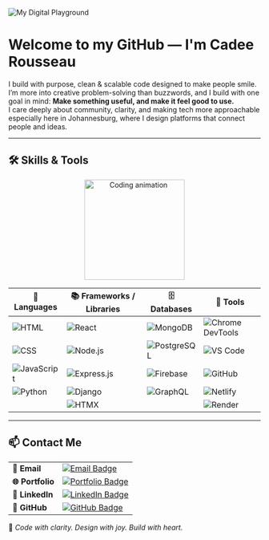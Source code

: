 ![My Digital Playground](https://img.shields.io/badge/Built%20with%20Joy-%236a1b9a?style=for-the-badge&logo=github&logoColor=white)
   
# Welcome to my GitHub — I'm Cadee Rousseau                   

I build with purpose, clean & scalable code designed to make people smile.    
I’m more into creative problem-solving than buzzwords, and I build with one goal in mind:
**Make something useful, and make it feel good to use.**           
I care deeply about community, clarity, and making tech more approachable       
especially here in Johannesburg, where I design platforms that connect people and ideas.       
                          
---                       
                                  
## 🛠️ Skills & Tools     
    
<p align="center">
  <img src="https://media.giphy.com/media/LMcB8XospGZO8UQq87/giphy.gif" width="200" alt="Coding animation"/>
</p>
<div align="center">

| 🧾 Languages | 📚 Frameworks / Libraries | 🗄️ Databases | 🧰 Tools |
|-------------|---------------------------|--------------|----------|
| ![HTML](https://img.shields.io/badge/HTML-%23e34f26?style=flat&logo=html5&logoColor=white) | ![React](https://img.shields.io/badge/React-%2361dafb?style=flat&logo=react&logoColor=white) | ![MongoDB](https://img.shields.io/badge/MongoDB-%2347a248?style=flat&logo=mongodb&logoColor=white) | ![Chrome DevTools](https://img.shields.io/badge/Chrome%20DevTools-%23f5f5f5?style=flat&logo=google-chrome&logoColor=black) |
| ![CSS](https://img.shields.io/badge/CSS-%231572b6?style=flat&logo=css3&logoColor=white) | ![Node.js](https://img.shields.io/badge/Node.js-%23339933?style=flat&logo=node.js&logoColor=white) | ![PostgreSQL](https://img.shields.io/badge/PostgreSQL-%23316192?style=flat&logo=postgresql&logoColor=white) | ![VS Code](https://img.shields.io/badge/VS%20Code-%23007acc?style=flat&logo=visual-studio-code&logoColor=white) |
| ![JavaScript](https://img.shields.io/badge/JavaScript-%23f7df1e?style=flat&logo=javascript&logoColor=black) | ![Express.js](https://img.shields.io/badge/Express-%23000000?style=flat&logo=express&logoColor=white) | ![Firebase](https://img.shields.io/badge/Firebase-%23ffca28?style=flat&logo=firebase&logoColor=black) | ![GitHub](https://img.shields.io/badge/GitHub-%23121011?style=flat&logo=github&logoColor=white) |
| ![Python](https://img.shields.io/badge/Python-%234b8bbe?style=flat&logo=python&logoColor=white) | ![Django](https://img.shields.io/badge/Django-%23092e20?style=flat&logo=django&logoColor=white) | ![GraphQL](https://img.shields.io/badge/GraphQL-%23e10098?style=flat&logo=graphql&logoColor=white) | ![Netlify](https://img.shields.io/badge/Netlify-%23000000?style=flat&logo=netlify&logoColor=white) |
|  | ![HTMX](https://img.shields.io/badge/HTMX-%236a1b9a?style=flat&logo=html5&logoColor=white) |  | ![Render](https://img.shields.io/badge/Render-%23000000?style=flat&logo=render&logoColor=white) |

</div>

---

## 📫 Contact Me

<table>
  <tr>
    <td><strong>📧 Email</strong></td>
    <td>
      <a href="mailto:cadee.dev@outlook.com">
        <img src="https://img.shields.io/badge/cadee.dev@outlook.com-%236a1b9a?style=flat&logo=gmail&logoColor=white" alt="Email Badge"/>
      </a>
    </td>
  </tr>
  <tr>
    <td><strong>🌐 Portfolio</strong></td>
    <td>
      <a href="https://portfolio-website-20.netlify.app/#home" target="_blank">
        <img src="https://img.shields.io/badge/cadeerousseau.dev-%23000000?style=flat&logo=netlify&logoColor=white" alt="Portfolio Badge"/>
      </a>
    </td>
  </tr>
  <tr>
    <td><strong>💼 LinkedIn</strong></td>
    <td>
      <a href="https://www.linkedin.com/in/cadee-rousseau-bb59bb382" target="_blank">
        <img src="https://img.shields.io/badge/LinkedIn-Connect-blue?style=flat&logo=linkedin&logoColor=white" alt="LinkedIn Badge"/>
      </a>
    </td>
  </tr>
  <tr>
    <td><strong>🐙 GitHub</strong></td>
    <td>
      <a href="https://github.com/cadee247" target="_blank">
        <img src="https://img.shields.io/badge/GitHub-cadee247-%23121011?style=flat&logo=github&logoColor=white" alt="GitHub Badge"/>
      </a>
    </td>
  </tr>
</table>

💜 *Code with clarity. Design with joy. Build with heart.*

